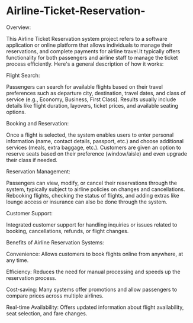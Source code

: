 # Airline-Ticket-Reservation-


Overview:

This Airline Ticket Reservation system project refers to a software application or online platform that allows individuals to manage their reservations, and complete payments for airline travel.It typically offers functionality for both passengers and airline staff to manage the ticket process efficiently. Here's a general description of how it works:

Flight Search:

Passengers can search for available flights based on their travel preferences such as departure city, destination, travel dates, and class of service (e.g., Economy, Business, First Class).
Results usually include details like flight duration, layovers, ticket prices, and available seating options.


Booking and Reservation:

Once a flight is selected, the system enables users to enter personal information (name, contact details, passport, etc.) and choose additional services (meals, extra baggage, etc.).
Customers are given an option to reserve seats based on their preference (window/aisle) and even upgrade their class if needed.

Reservation Management:

Passengers can view, modify, or cancel their reservations through the system, typically subject to airline policies on changes and cancellations.
Rebooking flights, checking the status of flights, and adding extras like lounge access or insurance can also be done through the system.


Customer Support:

Integrated customer support for handling inquiries or issues related to booking, cancellations, refunds, or flight changes.






Benefits of Airline Reservation Systems:

Convenience: Allows customers to book flights online from anywhere, at any time.

Efficiency: Reduces the need for manual processing and speeds up the reservation process.

Cost-saving: Many systems offer promotions and allow passengers to compare prices across multiple airlines.

Real-time Availability: Offers updated information about flight availability, seat selection, and fare changes.
